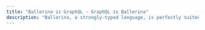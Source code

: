 ```yaml
---
title: "Ballerina is GraphQL - GraphQL is Ballerina"
description: "Ballerina, a strongly-typed language, is perfectly suited for GraphQL's declarative data fetching. With compile-time error handling, Ballerina ensures reliability and efficiency, making it an excellent choice for building robust and user-friendly GraphQL APIs. The similarity between Ballerina and GraphQL syntax enhances the development experience. Ballerina is an ideal choice for developers looking to build reliable, efficient, and user-friendly GraphQL APIs."
---
```

